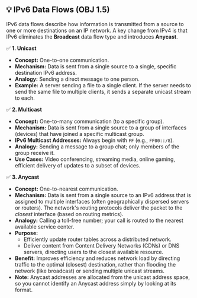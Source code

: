 ## 💡 IPv6 Data Flows (OBJ 1.5)

IPv6 data flows describe how information is transmitted from a source to one or more destinations on an IP network. A key change from IPv4 is that IPv6 eliminates the **Broadcast** data flow type and introduces **Anycast**.

✅ **1. Unicast**
- **Concept:** One-to-one communication.
- **Mechanism:** Data is sent from a single source to a single, specific destination IPv6 address.
- **Analogy:** Sending a direct message to one person.
- **Example:** A server sending a file to a single client. If the server needs to send the same file to multiple clients, it sends a separate unicast stream to each.

✅ **2. Multicast**
- **Concept:** One-to-many communication (to a specific group).
- **Mechanism:** Data is sent from a single source to a group of interfaces (devices) that have joined a specific multicast group.
- **IPv6 Multicast Addresses:** Always begin with `FF` (e.g., `FF00::/8`).
- **Analogy:** Sending a message to a group chat; only members of the group receive it.
- **Use Cases:** Video conferencing, streaming media, online gaming, efficient delivery of updates to a subset of devices.

✅ **3. Anycast**
- **Concept:** One-to-nearest communication.
- **Mechanism:** Data is sent from a single source to an IPv6 address that is assigned to multiple interfaces (often geographically dispersed servers or routers). The network's routing protocols deliver the packet to the *closest* interface (based on routing metrics).
- **Analogy:** Calling a toll-free number; your call is routed to the nearest available service center.
- **Purpose:**
  - Efficiently update router tables across a distributed network.
  - Deliver content from Content Delivery Networks (CDNs) or DNS servers, directing users to the closest available resource.
- **Benefit:** Improves efficiency and reduces network load by directing traffic to the optimal (closest) destination, rather than flooding the network (like broadcast) or sending multiple unicast streams.
- **Note:** Anycast addresses are allocated from the unicast address space, so you cannot identify an Anycast address simply by looking at its format.